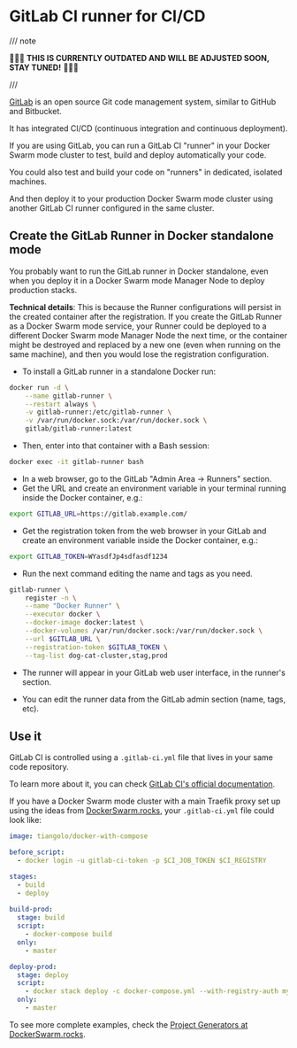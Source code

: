 # GitLab CI runner for CI/CD
/// note

🦄🦄🦄 **THIS IS CURRENTLY OUTDATED AND WILL BE ADJUSTED SOON, STAY TUNED!** 🦄🦄🦄

///

<a href="https://about.gitlab.com/" target="_blank">GitLab</a> is an open source Git code management system, similar to GitHub and Bitbucket.

It has integrated CI/CD (continuous integration and continuous deployment).

If you are using GitLab, you can run a GitLab CI "runner" in your Docker Swarm mode cluster to test, build and deploy automatically your code.

You could also test and build your code on "runners" in dedicated, isolated machines.

And then deploy it to your production Docker Swarm mode cluster using another GitLab CI runner configured in the same cluster.

## Create the GitLab Runner in Docker standalone mode

You probably want to run the GitLab runner in Docker standalone, even when you deploy it in a Docker Swarm mode Manager Node to deploy production stacks.

**Technical details**: This is because the Runner configurations will persist in the created container after the registration. If you create the GitLab Runner as a Docker Swarm mode service, your Runner could be deployed to a different Docker Swarm mode Manager Node the next time, or the container might be destroyed and replaced by a new one (even when running on the same machine), and then you would lose the registration configuration.

* To install a GitLab runner in a standalone Docker run:

```bash
docker run -d \
    --name gitlab-runner \
    --restart always \
    -v gitlab-runner:/etc/gitlab-runner \
    -v /var/run/docker.sock:/var/run/docker.sock \
    gitlab/gitlab-runner:latest
```

* Then, enter into that container with a Bash session:

```bash
docker exec -it gitlab-runner bash
```

* In a web browser, go to the GitLab "Admin Area -> Runners" section.
* Get the URL and create an environment variable in your terminal running inside the Docker container, e.g.:

```bash
export GITLAB_URL=https://gitlab.example.com/
```

* Get the registration token from the web browser in your GitLab and create an environment variable inside the Docker container, e.g.:

```bash
export GITLAB_TOKEN=WYasdfJp4sdfasdf1234
```

* Run the next command editing the name and tags as you need.

```bash
gitlab-runner \
    register -n \
    --name "Docker Runner" \
    --executor docker \
    --docker-image docker:latest \
    --docker-volumes /var/run/docker.sock:/var/run/docker.sock \
    --url $GITLAB_URL \
    --registration-token $GITLAB_TOKEN \
    --tag-list dog-cat-cluster,stag,prod
```

* The runner will appear in your GitLab web user interface, in the runner's section.

* You can edit the runner data from the GitLab admin section (name, tags, etc).

## Use it

GitLab CI is controlled using a `.gitlab-ci.yml` file that lives in your same code repository.

To learn more about it, you can check <a href="https://about.gitlab.com/product/continuous-integration/" target="_blank">GitLab CI's official documentation</a>.

If you have a Docker Swarm mode cluster with a main Traefik proxy set up using the ideas from <a href="https://dockerswarm.rocks" target="_blank">DockerSwarm.rocks</a>, your `.gitlab-ci.yml` file could look like:

```YAML
image: tiangolo/docker-with-compose

before_script:
  - docker login -u gitlab-ci-token -p $CI_JOB_TOKEN $CI_REGISTRY

stages:
  - build
  - deploy
  
build-prod:
  stage: build
  script:
    - docker-compose build
  only:
    - master

deploy-prod:
  stage: deploy
  script:
    - docker stack deploy -c docker-compose.yml --with-registry-auth my-stack
  only:
    - master
```

To see more complete examples, check the <a href="https://dockerswarm.rocks/project-generators/" target="_blank">Project Generators at DockerSwarm.rocks</a>.
